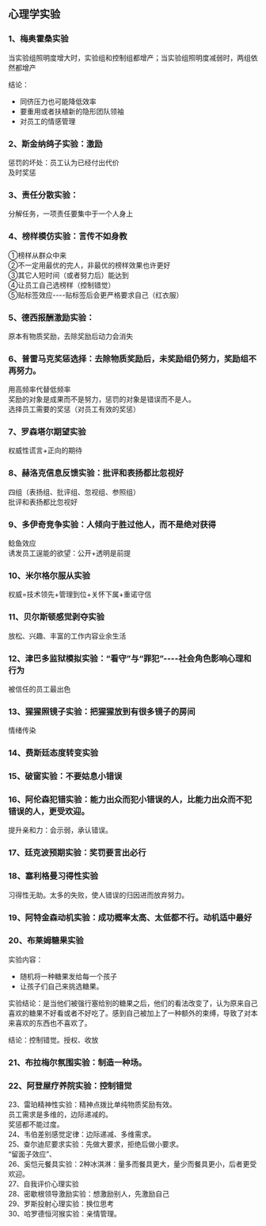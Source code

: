 
## 心理学实验

### 1、梅奥霍桑实验


当实验组照明度增大时，实验组和控制组都增产；当实验组照明度减弱时，两组依然都增产

结论：
- 同侪压力也可能降低效率  
- 要重用或者扶植新的隐形团队领袖  
- 对员工的情感管理  


### 2、斯金纳鸽子实验：激励  
惩罚的坏处：员工认为已经付出代价  
及时奖惩  


### 3、责任分散实验：  
分解任务，一项责任要集中于一个人身上  


### 4、榜样模仿实验：言传不如身教  

①榜样从群众中来  
②不一定用最优的完人，非最优的榜样效果也许更好  
③其它人短时间（或者努力后）能达到  
④让员工自己选榜样（控制错觉）  
⑤贴标签效应----贴标签后会更严格要求自己（红衣服）  

### 5、德西报酬激励实验：

原本有物质奖励，去除奖励后动力会消失  


### 6、普雷马克奖惩选择：去除物质奖励后，未奖励组仍努力，奖励组不再努力。  
用高频率代替低频率  
奖励的对象是成果而不是努力，惩罚的对象是错误而不是人。  
选择员工需要的奖惩（对员工有效的奖惩）  


### 7、罗森塔尔期望实验  
权威性谎言+正向的期待  


### 8、赫洛克信息反馈实验：批评和表扬都比忽视好

四组（表扬组、批评组、忽视组、参照组）  
批评和表扬都比忽视好  


### 9、多伊奇竞争实验：人倾向于胜过他人，而不是绝对获得  
鲶鱼效应  
诱发员工逞能的欲望：公开+透明是前提  


### 10、米尔格尔服从实验  
权威=技术领先+管理到位+关怀下属+重诺守信  

### 11、贝尔斯顿感觉剥夺实验  
放松、兴趣、丰富的工作内容业余生活  

### 12、津巴多监狱模拟实验：“看守”与“罪犯”----社会角色影响心理和行为  
被信任的员工最出色  

### 13、猩猩照镜子实验：把猩猩放到有很多镜子的房间  
情绪传染  

### 14、费斯廷态度转变实验  
### 15、破窗实验：不要姑息小错误  

### 16、阿伦森犯错实验：能力出众而犯小错误的人，比能力出众而不犯错误的人，更受欢迎。  
提升亲和力：会示弱，承认错误。  
### 17、廷克波预期实验：奖罚要言出必行  
### 18、塞利格曼习得性实验
习得性无助。太多的失败，使人错误的归因进而放弃努力。  

### 19、阿特金森动机实验：成功概率太高、太低都不行。动机适中最好  

### 20、布莱姆糖果实验  

实验内容：
- 随机将一种糖果发给每一个孩子
- 让孩子们自己来挑选糖果。

实验结论：是当他们被强行塞给别的糖果之后，他们的看法改变了，认为原来自己喜欢的糖果不好看或者不好吃了。感到自己被加上了一种额外的束缚，导致了对本来喜欢的东西也不喜欢了。

结论：控制错觉。授权、收放  

### 21、布拉梅尔氛围实验：制造一种场。  

### 22、阿登屋疗养院实验：控制错觉  
23、雷珀精神性实验：精神点拨比单纯物质奖励有效。  
员工需求是多维的，边际递减的。  
奖惩都不能过度。  
24、韦伯差别感觉定律：边际递减、多维需求。  
25、查尔迪尼要求实验：先做大要求，拒绝后做小要求。  
“留面子效应”、  
26、奚恺元餐具实验：2种冰淇淋：量多而餐具更大，量少而餐具更小，后者更受欢迎。  
27、自我评价心理实验  
28、密歇根领导激励实验：想激励别人，先激励自己  
29、罗斯投射心理实验：换位思考  
30、哈罗德恒河猴实验：亲情管理。  
